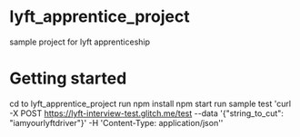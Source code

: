 # lyft_apprentice_project
sample project for lyft apprenticeship

# Getting started
cd to lyft_apprentice_project
run npm install
npm start
run sample test 'curl -X POST https://lyft-interview-test.glitch.me/test --data '{"string_to_cut": "iamyourlyftdriver"}' -H 'Content-Type: application/json''
